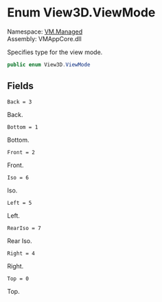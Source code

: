 # Enum View3D.ViewMode

Namespace: [VM.Managed](VM.Managed.md)  
Assembly: VMAppCore.dll  

Specifies type for the view mode.

```csharp
public enum View3D.ViewMode
```

## Fields

`Back = 3` 

Back.



`Bottom = 1` 

Bottom.



`Front = 2` 

Front.



`Iso = 6` 

Iso.



`Left = 5` 

Left.



`RearIso = 7` 

Rear Iso.



`Right = 4` 

Right.



`Top = 0` 

Top.




